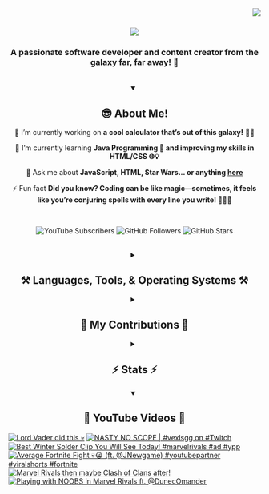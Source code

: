 <!-- Visitor Count -->
<img align="right" src="https://visitor-badge.laobi.icu/badge?page_id=VexlsGG.VexlsGG" />

<!-- Typing Text -->
<h1 align="center">
    <img src="https://readme-typing-svg.demolab.com/?font=Fira+Code&size=35&center=true&vCenter=true&width=500&height=70&duration=5000&lines=Hello+Fellow+Human!+👋;+I'm+VexlsGG!;" />
</h1>

<!-- Top Quick About Me -->
<h3 align="center">A passionate software developer and content creator from the galaxy far, far away! 🌌</h3>

<br/>

<!-- About Me Full -->
<details open>
    <summary align="center"><h2>😎 About Me!</h2></summary>
<div align="center">
 
 🔭 I’m currently working on **a cool calculator that’s out of this galaxy!** 🧮✨

 🌱 I’m currently learning **Java Programming 🤖 and improving my skills in HTML/CSS 🌐💡**

 💬 Ask me about **JavaScript, HTML, Star Wars... or anything [here](https://github.com/VexlsGG/VexlsGG/issues)**

 ⚡ Fun fact **Did you know? Coding can be like magic—sometimes, it feels like you’re conjuring spells with every line you write! 🧙‍♂️✨**

</div>
</details>

<br/>

<!-- Active Statistics (subs, follows, etc) -->
<p align="center">
  <a href="https://www.youtube.com/@VexlsGG" style="text-decoration: none;">
    <img alt="YouTube Subscribers" title="Subscribe to my YouTube channel" src="https://custom-icon-badges.demolab.com/youtube/channel/subscribers/UCASXY-WnRn7_tFLd9rprB8g?color=%23E05D44&label=SUBSCRIBE&logo=video&logoColor=white&style=for-the-badge&labelColor=CE4630"/>
  </a>
  <a href="https://github.com/VexlsGG" style="text-decoration: none;">
    <img alt="GitHub Followers" title="Follow me on GitHub" src="https://custom-icon-badges.demolab.com/github/followers/VexlsGG?color=236ad3&labelColor=1155ba&style=for-the-badge&logo=person-add&label=Follow&logoColor=white"/>
  </a>
  <a href="https://github.com/VexlsGG" style="text-decoration: none;">
    <img alt="GitHub Stars" title="Total stars on GitHub" src="https://custom-icon-badges.demolab.com/github/stars/VexlsGG?color=55960c&style=for-the-badge&labelColor=488207&logo=star"/>
  </a>
</p>

<br/>

<!-- Languages and Tools I use -->
<details>
    <summary align="center"><h2 align="center">⚒️ Languages, Tools, & Operating Systems ⚒️</h2></summary>
<br/>
<div align="center">
    <h2><bold><i>Languages</i></bold></h2>
    <img src="https://skillicons.dev/icons?i=javascript,html,css,vue,electron,react,python,nodejs,npm,swift"></img>
    <h2><bold><i>Tools</i></bold></h2>
    <img src="https://skillicons.dev/icons?i=figma,vscode,github,ps,ae,pr,blender,replit,unreal,gmail,notion"></img>
    <h2><bold><i>Operating Systems</i></bold></h2>
    <img src="https://skillicons.dev/icons?i=windows,apple"></img>

</div>

<br/>
</details>

<!-- Contributions -->
<details>
    <summary align="center"><h2>🐍 My Contributions 🐍</h2></summary>
<br>
<div align="center">
  <img alt="snake eating my contributions" src="https://github.com/vexlsgg/vexlsgg/blob/output/github-snake-dark.svg" />
</div>

<br/>
</details>

<!-- Stats -->
<details>
    <summary align="center"><h2>⚡ Stats ⚡</h2></summary>
<br>
<div align="center">
  <img width="390" src="https://github-readme-streak-stats.herokuapp.com/?user=VexlsGG&theme=radical&border_radius=10" alt="streak stats"/>
  <img width="390" src="https://github-readme-stats.vercel.app/api?username=VexlsGG&show_icons=true&theme=radical&border_radius=10" alt="readme stats" />
  <br/>
  <img width="325" align="center" src="https://github-readme-stats.vercel.app/api/top-langs/?username=VexlsGG&layout=compact&theme=radical&border_radius=10" alt="top langs" />
</div>
</details>

<!-- YouTube -->
<details open>
    <summary align="center"><h2>🎥 YouTube Videos 🎥</h2></summary>
    
<!-- BEGIN YOUTUBE-CARDS -->
[![Lord Vader did this 💀](https://ytcards.demolab.com/?id=QRWsjHit09E&title=Lord+Vader+did+this+%F0%9F%92%80&lang=en&timestamp=1748050153&background_color=%230d1117&title_color=%23ffffff&stats_color=%23dedede&max_title_lines=1&width=250&border_radius=5 "Lord Vader did this 💀")](https://www.youtube.com/shorts/QRWsjHit09E)
[![NASTY NO SCOPE | #vexlsgg on #Twitch](https://ytcards.demolab.com/?id=77H5UiswXoE&title=NASTY+NO+SCOPE+%7C+%23vexlsgg+on+%23Twitch&lang=en&timestamp=1746153828&background_color=%230d1117&title_color=%23ffffff&stats_color=%23dedede&max_title_lines=1&width=250&border_radius=5 "NASTY NO SCOPE | #vexlsgg on #Twitch")](https://www.youtube.com/shorts/77H5UiswXoE)
[![Best Winter Solder Clip You Will See Today! #marvelrivals #ad #ypp](https://ytcards.demolab.com/?id=8taVOhDC6Ik&title=Best+Winter+Solder+Clip+You+Will+See+Today%21+%23marvelrivals+%23ad+%23ypp&lang=en&timestamp=1744505668&background_color=%230d1117&title_color=%23ffffff&stats_color=%23dedede&max_title_lines=1&width=250&border_radius=5 "Best Winter Solder Clip You Will See Today! #marvelrivals #ad #ypp")](https://www.youtube.com/shorts/8taVOhDC6Ik)
[![Average Fortnite Fight 💀😭 (ft. @JNewgame) #youtubepartner #viralshorts #fortnite](https://ytcards.demolab.com/?id=XISt3oOGkQY&title=Average+Fortnite+Fight+%F0%9F%92%80%F0%9F%98%AD+%28ft.+%40JNewgame%29+%23youtubepartner+%23viralshorts+%23fortnite&lang=en&timestamp=1743646799&background_color=%230d1117&title_color=%23ffffff&stats_color=%23dedede&max_title_lines=1&width=250&border_radius=5 "Average Fortnite Fight 💀😭 (ft. @JNewgame) #youtubepartner #viralshorts #fortnite")](https://www.youtube.com/shorts/XISt3oOGkQY)
[![Marvel Rivals then maybe Clash of Clans after!](https://ytcards.demolab.com/?id=umJxJCd8Oj0&title=Marvel+Rivals+then+maybe+Clash+of+Clans+after%21&lang=en&timestamp=1743256227&background_color=%230d1117&title_color=%23ffffff&stats_color=%23dedede&max_title_lines=1&width=250&border_radius=5 "Marvel Rivals then maybe Clash of Clans after!")](https://www.youtube.com/watch?v=umJxJCd8Oj0)
[![Playing with NOOBS in Marvel Rivals ft. @DunecOmander](https://ytcards.demolab.com/?id=c8uj9warwrU&title=Playing+with+NOOBS+in+Marvel+Rivals+ft.+%40DunecOmander&lang=en&timestamp=1742642059&background_color=%230d1117&title_color=%23ffffff&stats_color=%23dedede&max_title_lines=1&width=250&border_radius=5 "Playing with NOOBS in Marvel Rivals ft. @DunecOmander")](https://www.youtube.com/watch?v=c8uj9warwrU)
<!-- END YOUTUBE-CARDS -->
</details>
